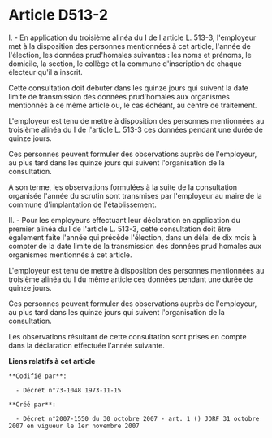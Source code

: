 # Article D513-2

I. - En application du troisième alinéa du I de l'article L. 513-3, l'employeur met à la disposition des personnes
mentionnées à cet article, l'année de l'élection, les données prud'homales suivantes : les noms et prénoms, le domicile, la
section, le collège et la commune d'inscription de chaque électeur qu'il a inscrit.

Cette consultation doit débuter dans les quinze jours qui suivent la date limite de transmission des données prud'homales aux
organismes mentionnés à ce même article ou, le cas échéant, au centre de traitement.

L'employeur est tenu de mettre à disposition des personnes mentionnées au troisième alinéa du I de l'article L. 513-3 ces
données pendant une durée de quinze jours.

Ces personnes peuvent formuler des observations auprès de l'employeur, au plus tard dans les quinze jours qui suivent
l'organisation de la consultation.

A son terme, les observations formulées à la suite de la consultation organisée l'année du scrutin sont transmises par
l'employeur au maire de la commune d'implantation de l'établissement.

II. - Pour les employeurs effectuant leur déclaration en application du premier alinéa du I de l'article L. 513-3, cette
consultation doit être également faite l'année qui précède l'élection, dans un délai de dix mois à compter de la date limite
de la transmission des données prud'homales aux organismes mentionnés à cet article.

L'employeur est tenu de mettre à disposition des personnes mentionnées au troisième alinéa du I du même article ces données
pendant une durée de quinze jours.

Ces personnes peuvent formuler des observations auprès de l'employeur, au plus tard dans les quinze jours qui suivent
l'organisation de la consultation.

Les observations résultant de cette consultation sont prises en compte dans la déclaration effectuée l'année suivante.

**Liens relatifs à cet article**

	**Codifié par**:

	  - Décret n°73-1048 1973-11-15

	**Créé par**:

	  - Décret n°2007-1550 du 30 octobre 2007 - art. 1 () JORF 31 octobre 2007 en vigueur le 1er novembre 2007
